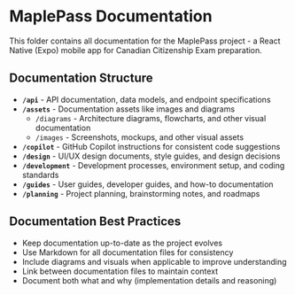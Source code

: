 # MaplePass Documentation

This folder contains all documentation for the MaplePass project - a React Native (Expo) mobile app for Canadian Citizenship Exam preparation.

## Documentation Structure

- **`/api`** - API documentation, data models, and endpoint specifications
- **`/assets`** - Documentation assets like images and diagrams
  - `/diagrams` - Architecture diagrams, flowcharts, and other visual documentation
  - `/images` - Screenshots, mockups, and other visual assets
- **`/copilot`** - GitHub Copilot instructions for consistent code suggestions
- **`/design`** - UI/UX design documents, style guides, and design decisions
- **`/development`** - Development processes, environment setup, and coding standards
- **`/guides`** - User guides, developer guides, and how-to documentation
- **`/planning`** - Project planning, brainstorming notes, and roadmaps

## Documentation Best Practices

- Keep documentation up-to-date as the project evolves
- Use Markdown for all documentation files for consistency
- Include diagrams and visuals when applicable to improve understanding
- Link between documentation files to maintain context
- Document both what and why (implementation details and reasoning)